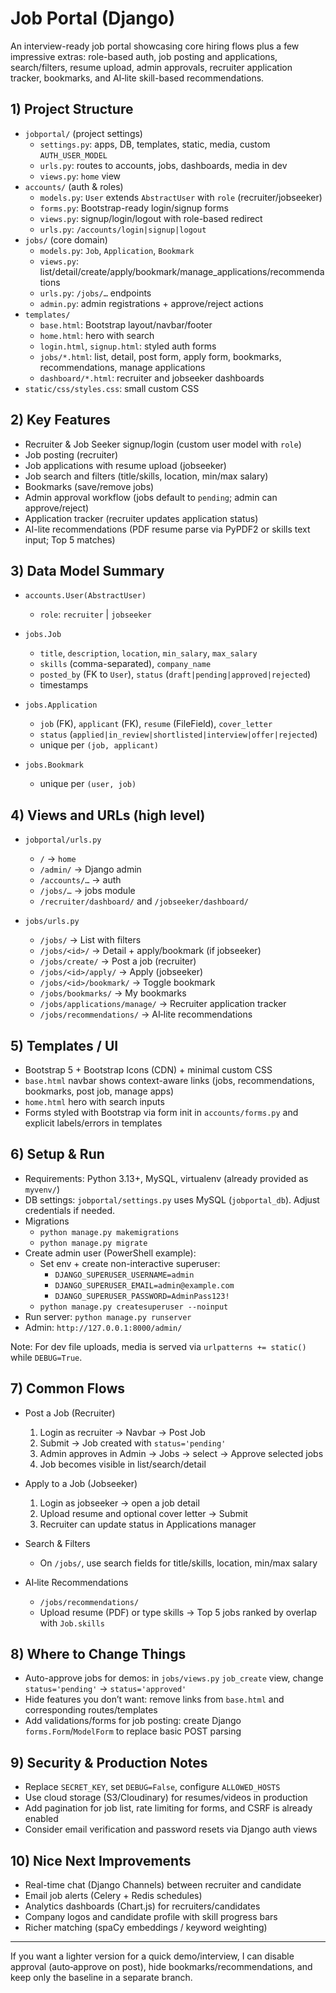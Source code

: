 # Job Portal (Django)

An interview-ready job portal showcasing core hiring flows plus a few impressive extras: role-based auth, job posting and applications, search/filters, resume upload, admin approvals, recruiter application tracker, bookmarks, and AI‑lite skill-based recommendations.

## 1) Project Structure

- `jobportal/` (project settings)
  - `settings.py`: apps, DB, templates, static, media, custom `AUTH_USER_MODEL`
  - `urls.py`: routes to accounts, jobs, dashboards, media in dev
  - `views.py`: `home` view
- `accounts/` (auth & roles)
  - `models.py`: `User` extends `AbstractUser` with `role` (recruiter/jobseeker)
  - `forms.py`: Bootstrap-ready login/signup forms
  - `views.py`: signup/login/logout with role-based redirect
  - `urls.py`: `/accounts/login|signup|logout`
- `jobs/` (core domain)
  - `models.py`: `Job`, `Application`, `Bookmark`
  - `views.py`: list/detail/create/apply/bookmark/manage_applications/recommendations
  - `urls.py`: `/jobs/…` endpoints
  - `admin.py`: admin registrations + approve/reject actions
- `templates/`
  - `base.html`: Bootstrap layout/navbar/footer
  - `home.html`: hero with search
  - `login.html`, `signup.html`: styled auth forms
  - `jobs/*.html`: list, detail, post form, apply form, bookmarks, recommendations, manage applications
  - `dashboard/*.html`: recruiter and jobseeker dashboards
- `static/css/styles.css`: small custom CSS

## 2) Key Features

- Recruiter & Job Seeker signup/login (custom user model with `role`)
- Job posting (recruiter)
- Job applications with resume upload (jobseeker)
- Job search and filters (title/skills, location, min/max salary)
- Bookmarks (save/remove jobs)
- Admin approval workflow (jobs default to `pending`; admin can approve/reject)
- Application tracker (recruiter updates application status)
- AI-lite recommendations (PDF resume parse via PyPDF2 or skills text input; Top 5 matches)

## 3) Data Model Summary

- `accounts.User(AbstractUser)`
  - `role`: `recruiter` | `jobseeker`

- `jobs.Job`
  - `title`, `description`, `location`, `min_salary`, `max_salary`
  - `skills` (comma-separated), `company_name`
  - `posted_by` (FK to `User`), `status` (`draft|pending|approved|rejected`)
  - timestamps

- `jobs.Application`
  - `job` (FK), `applicant` (FK), `resume` (FileField), `cover_letter`
  - `status` (`applied|in_review|shortlisted|interview|offer|rejected`)
  - unique per `(job, applicant)`

- `jobs.Bookmark`
  - unique per `(user, job)`

## 4) Views and URLs (high level)

- `jobportal/urls.py`
  - `/` → `home`
  - `/admin/` → Django admin
  - `/accounts/…` → auth
  - `/jobs/…` → jobs module
  - `/recruiter/dashboard/` and `/jobseeker/dashboard/`

- `jobs/urls.py`
  - `/jobs/` → List with filters
  - `/jobs/<id>/` → Detail + apply/bookmark (if jobseeker)
  - `/jobs/create/` → Post a job (recruiter)
  - `/jobs/<id>/apply/` → Apply (jobseeker)
  - `/jobs/<id>/bookmark/` → Toggle bookmark
  - `/jobs/bookmarks/` → My bookmarks
  - `/jobs/applications/manage/` → Recruiter application tracker
  - `/jobs/recommendations/` → AI‑lite recommendations

## 5) Templates / UI

- Bootstrap 5 + Bootstrap Icons (CDN) + minimal custom CSS
- `base.html` navbar shows context-aware links (jobs, recommendations, bookmarks, post job, manage apps)
- `home.html` hero with search inputs
- Forms styled with Bootstrap via form init in `accounts/forms.py` and explicit labels/errors in templates

## 6) Setup & Run

- Requirements: Python 3.13+, MySQL, virtualenv (already provided as `myvenv/`)
- DB settings: `jobportal/settings.py` uses MySQL (`jobportal_db`). Adjust credentials if needed.
- Migrations
  - `python manage.py makemigrations`
  - `python manage.py migrate`
- Create admin user (PowerShell example):
  - Set env + create non-interactive superuser:
    - `DJANGO_SUPERUSER_USERNAME=admin`
    - `DJANGO_SUPERUSER_EMAIL=admin@example.com`
    - `DJANGO_SUPERUSER_PASSWORD=AdminPass123!`
  - `python manage.py createsuperuser --noinput`
- Run server: `python manage.py runserver`
- Admin: `http://127.0.0.1:8000/admin/`

Note: For dev file uploads, media is served via `urlpatterns += static()` while `DEBUG=True`.

## 7) Common Flows

- Post a Job (Recruiter)
  1) Login as recruiter → Navbar → Post Job
  2) Submit → Job created with `status='pending'`
  3) Admin approves in Admin → Jobs → select → Approve selected jobs
  4) Job becomes visible in list/search/detail

- Apply to a Job (Jobseeker)
  1) Login as jobseeker → open a job detail
  2) Upload resume and optional cover letter → Submit
  3) Recruiter can update status in Applications manager

- Search & Filters
  - On `/jobs/`, use search fields for title/skills, location, min/max salary

- AI‑lite Recommendations
  - `/jobs/recommendations/`
  - Upload resume (PDF) or type skills → Top 5 jobs ranked by overlap with `Job.skills`

## 8) Where to Change Things

- Auto-approve jobs for demos: in `jobs/views.py` `job_create` view, change `status='pending'` → `status='approved'`
- Hide features you don’t want: remove links from `base.html` and corresponding routes/templates
- Add validations/forms for job posting: create Django `forms.Form`/`ModelForm` to replace basic POST parsing

## 9) Security & Production Notes

- Replace `SECRET_KEY`, set `DEBUG=False`, configure `ALLOWED_HOSTS`
- Use cloud storage (S3/Cloudinary) for resumes/videos in production
- Add pagination for job list, rate limiting for forms, and CSRF is already enabled
- Consider email verification and password resets via Django auth views

## 10) Nice Next Improvements

- Real-time chat (Django Channels) between recruiter and candidate
- Email job alerts (Celery + Redis schedules)
- Analytics dashboards (Chart.js) for recruiters/candidates
- Company logos and candidate profile with skill progress bars
- Richer matching (spaCy embeddings / keyword weighting)

---
If you want a lighter version for a quick demo/interview, I can disable approval (auto‑approve on post), hide bookmarks/recommendations, and keep only the baseline in a separate branch.
